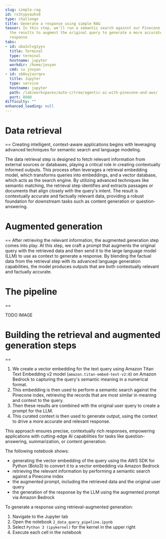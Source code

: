 ```yaml
---
slug: simple-rag
id: rx3typvauhx8
type: challenge
title: Generate a response using simple RAG
teaser: In this step, we'll run a semantic search against our Pinecone index and use
  the results to augment the original query to generate a more accurate and relevant
  response
tabs:
- id: uba1nlvg1yyv
  title: Terminal
  type: terminal
  hostname: jupyter
  workdir: /home/jovyan
  cmd: su jovyan
- id: sb8oyjuzrqxv
  title: Jupyter
  type: service
  hostname: jupyter
  path: /lab/workspaces/auto-c/tree/agentic-ai-with-pinecone-and-aws/
  port: 8888
difficulty: ""
enhanced_loading: null
---
```

# Data retrieval
==
Creating intelligent, context-aware applications begins with leveraging advanced techniques for semantic search and language modeling.

The data retrieval step is designed to fetch relevant information from external sources or databases, playing a critical role in creating contextually informed outputs. This process often leverages a retrieval embedding model, which transforms queries into embeddings, and a vector database, which acts as the search engine.
By utilizing advanced techniques like semantic matching, the retrieval step identifies and extracts passages or documents that align closely with the query's intent. The result is contextually accurate and factually relevant data, providing a robust foundation for downstream tasks such as content generation or question-answering.

# Augmented generation
==
After retrieving the relevant information, the augmented generation step comes into play. At this step,  we craft a prompt that augments the original query with the retrieved data and then send it to the large language model (LLM) to use as context to generate a response. By blending the factual data from the retrieval step with its advanced language generation capabilities, the model produces outputs that are both contextually relevant and factually accurate.

# The pipeline
==

TODO IMAGE

# Building the retrieval and augmented generation steps
==

1. We create a vector embedding for the text query using Amazon Titan Text Embedding v2 model (`amazon.titan-embed-text-v2:0`) on Amazon Bedrock to capturing the query's semantic meaning in a numerical format.
2. This embedding is then used to perform a semantic search against the Pinecone index, retrieving the records that are most similar in meaning and context to the query.
3. Then these results are combined with the original user query to create a prompt for the LLM.
4. This curated context is then used to generate output, using the context to drive a more accurate and relevant response.

This approach ensures precise, contextually rich responses, empowering applications with cutting-edge AI capabilities for tasks like question-answering, summarization, or content generation.

The following notebook shows:
- generating the vector embedding of the query using the AWS SDK for Python (Boto3) to convert it to a vector embedding via Amazon Bedrock
- retrieving the relevant information by performing a semantic search against a Pinecone index
- the augmented prompt, including the retrieved data and the original user query
- the generation of the response by the LLM using the augmented prompt via Amazon Bedrock

To generate a response using retrieval-augmented generation:
1. Navigate to the Jupyter tab
2. Open the notebook `2_data_query_pipeline.ipynb`
3. Select `Python 3 (ipykernel)` for the kernel in the upper right
4. Execute each cell in the notebook
